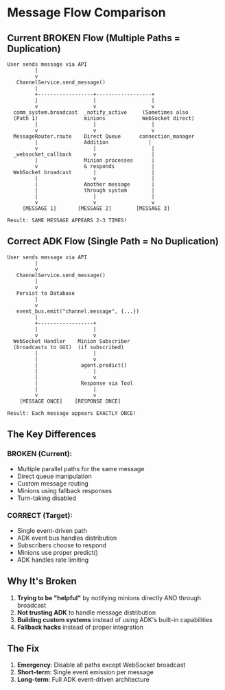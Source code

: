 # Message Flow Comparison

## Current BROKEN Flow (Multiple Paths = Duplication)

```
User sends message via API
         |
         v
   ChannelService.send_message()
         |
         +------------------+------------------+
         |                  |                  |
         v                  v                  v
  comm_system.broadcast  _notify_active     (Sometimes also
  (Path 1)               minions            WebSocket direct)
         |                  |                  |
         v                  v                  v
  MessageRouter.route    Direct Queue      connection_manager
         |               Addition             |
         v                  |                  |
  _websocket_callback       v                  |
         |               Minion processes      |
         v               & responds            |
  WebSocket broadcast       |                  |
         |                  v                  |
         |               Another message       |
         |               through system        |
         |                  |                  |
         v                  v                  v
     [MESSAGE 1]       [MESSAGE 2]        [MESSAGE 3]
     
Result: SAME MESSAGE APPEARS 2-3 TIMES!
```

## Correct ADK Flow (Single Path = No Duplication)

```
User sends message via API
         |
         v
   ChannelService.send_message()
         |
         v
   Persist to Database
         |
         v
   event_bus.emit("channel.message", {...})
         |
         +------------------+
         |                  |
         v                  v
  WebSocket Handler    Minion Subscriber
  (broadcasts to GUI)  (if subscribed)
         |                  |
         |                  v
         |              agent.predict()
         |                  |
         |                  v
         |              Response via Tool
         |                  |
         v                  v
    [MESSAGE ONCE]    [RESPONSE ONCE]
    
Result: Each message appears EXACTLY ONCE!
```

## The Key Differences

### BROKEN (Current):
- Multiple parallel paths for the same message
- Direct queue manipulation
- Custom message routing
- Minions using fallback responses
- Turn-taking disabled

### CORRECT (Target):
- Single event-driven path
- ADK event bus handles distribution
- Subscribers choose to respond
- Minions use proper predict()
- ADK handles rate limiting

## Why It's Broken

1. **Trying to be "helpful"** by notifying minions directly AND through broadcast
2. **Not trusting ADK** to handle message distribution
3. **Building custom systems** instead of using ADK's built-in capabilities
4. **Fallback hacks** instead of proper integration

## The Fix

1. **Emergency**: Disable all paths except WebSocket broadcast
2. **Short-term**: Single event emission per message
3. **Long-term**: Full ADK event-driven architecture
